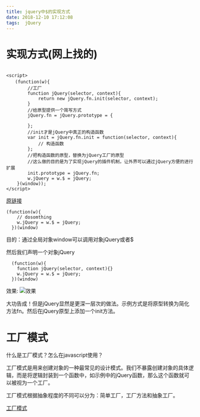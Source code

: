 ```yaml
---
title: jquery中$的实现方式
date: 2018-12-10 17:12:08
tags:  jQuery
---
```


# 实现方式(网上找的)

```

<script>
　　(function(w){
        //工厂
        function jQuery(selector, context){
            return new jQuery.fn.init(selector, context);
        }
        //给原型提供一个简写方式
        jQuery.fn = jQuery.prototype = {

        };
        //init才是jQuery中真正的构造函数
        var init = jQuery.fn.init = function(selector, context){
            // 构造函数
        };
        //把构造函数的原型，替换为jQuery工厂的原型
        //这么做的目的是为了实现jQuery的插件机制，让外界可以通过jQuery方便的进行扩展
        init.prototype = jQuery.fn;
        w.jQuery = w.$ = jQuery;
    }(window));
</script>
```

<!-- more -->
[原链接](http://www.cnblogs.com/ldq678/p/9666914.html)

```
(function(w){
    // dosomthing
    w.jQuery = w.$ = jQuery;
  })(window)
```

目的：通过全局对象window可以调用对象jQuery或者$

然后我们声明一个对象jQuery
```
  (function(w){
    function jQuery(selector, context){}
    w.jQuery = w.$ = jQuery;
  })(window)
```
效果:
![效果](/images/微信截图_20181210172609.png)


大功告成！但是jQuery显然是更深一层次的做法。示例方式是将原型转换为简化方法fn。然后在jQuery原型上添加一个init方法。

# 工厂模式

什么是工厂模式？怎么在javascript使用？

工厂模式是用来创建对象的一种最常见的设计模式。我们不暴露创建对象的具体逻辑，而是将逻辑封装到一个函数中，如示例中的jQuery函数，那么这个函数就可以被视为一个工厂。

工厂模式根据抽象程度的不同可以分为：简单工厂，工厂方法和抽象工厂。

[工厂模式](https://www.jianshu.com/p/11918dd0f694)
